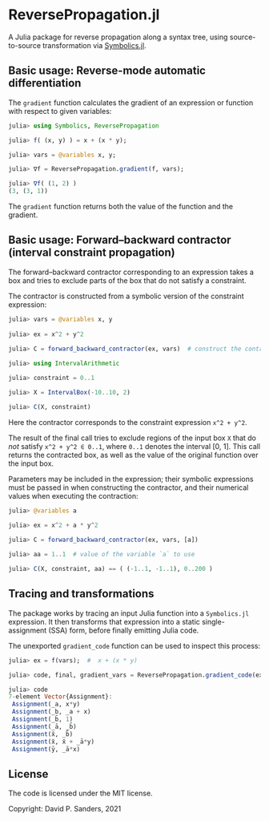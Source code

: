 # ReversePropagation.jl

A Julia package for reverse propagation along a syntax tree, using source-to-source transformation via [Symbolics.jl](https://github.com/JuliaSymbolics/Symbolics.jl).


## Basic usage: Reverse-mode automatic differentiation

The `gradient` function calculates the gradient of an expression or function with respect to given variables:

```jl
julia> using Symbolics, ReversePropagation

julia> f( (x, y) ) = x + (x * y);

julia> vars = @variables x, y;

julia> ∇f = ReversePropagation.gradient(f, vars);

julia> ∇f( (1, 2) )
(3, (3, 1))
```

The `gradient` function returns both the value of the function and the gradient.

## Basic usage: Forward&ndash;backward contractor (interval constraint propagation)

The forward&ndash;backward contractor corresponding to an expression takes a box and tries to exclude parts of the box that do not satisfy a constraint.

The contractor is constructed from a symbolic version of the constraint expression:

```jl
julia> vars = @variables x, y 
    
julia> ex = x^2 + y^2
    
julia> C = forward_backward_contractor(ex, vars)  # construct the contractor

julia> using IntervalArithmetic

julia> constraint = 0..1

julia> X = IntervalBox(-10..10, 2)

julia> C(X, constraint)
```

Here the contractor corresponds to the constraint expression `x^2 + y^2`. 

The result of the final call tries to exclude regions of the input box `X` that do *not* satisfy `x^2 + y^2 ∈ 0..1`, where `0..1` denotes the interval [0, 1].
This call returns the contracted box, as well as the value of the original function over the input box.

Parameters may be included in the expression; their symbolic expressions must be passed in when constructing the contractor, and their numerical values when executing the contraction:

```jl
julia> @variables a

julia> ex = x^2 + a * y^2
    
julia> C = forward_backward_contractor(ex, vars, [a])

julia> aa = 1..1  # value of the variable `a` to use

julia> C(X, constraint, aa) == ( (-1..1, -1..1), 0..200 )
```



## Tracing and transformations

The package works by tracing an input Julia function into a `Symbolics.jl` expression. It then transforms that expression into a static single-assignment (SSA) form, before finally emitting Julia code.

The unexported `gradient_code` function can be used to inspect this process:

```jl
julia> ex = f(vars);  #  x + (x * y)

julia> code, final, gradient_vars = ReversePropagation.gradient_code(ex, vars);

julia> code
7-element Vector{Assignment}:
 Assignment(_a, x*y)
 Assignment(_b, _a + x)
 Assignment(_b̄, 1)
 Assignment(_ā, _b̄)
 Assignment(x̄, _b̄)
 Assignment(x̄, x̄ + _ā*y)
 Assignment(ȳ, _ā*x)
```


## License
The code is licensed under the MIT license.

Copyright: David P. Sanders, 2021
